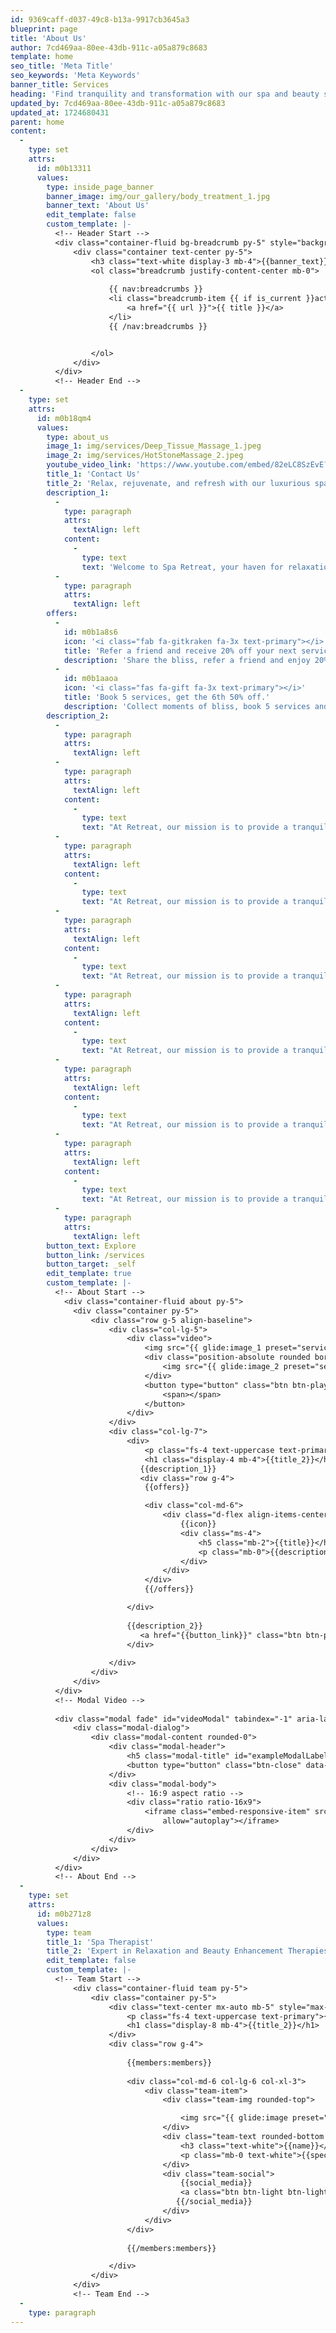 ```yaml
---
id: 9369caff-d037-49c8-b13a-9917cb3645a3
blueprint: page
title: 'About Us'
author: 7cd469aa-80ee-43db-911c-a05a879c8683
template: home
seo_title: 'Meta Title'
seo_keywords: 'Meta Keywords'
banner_title: Services
heading: 'Find tranquility and transformation with our spa and beauty services.'
updated_by: 7cd469aa-80ee-43db-911c-a05a879c8683
updated_at: 1724680431
parent: home
content:
  -
    type: set
    attrs:
      id: m0b13311
      values:
        type: inside_page_banner
        banner_image: img/our_gallery/body_treatment_1.jpg
        banner_text: 'About Us'
        edit_template: false
        custom_template: |-
          <!-- Header Start -->
          <div class="container-fluid bg-breadcrumb py-5" style="background-image: url({{banner_image}});">
              <div class="container text-center py-5">
                  <h3 class="text-white display-3 mb-4">{{banner_text}}</h1>
                  <ol class="breadcrumb justify-content-center mb-0">
                     
                      {{ nav:breadcrumbs }}
                      <li class="breadcrumb-item {{ if is_current }}active{{ /if }} text-white">
                          <a href="{{ url }}">{{ title }}</a>
                      </li>
                      {{ /nav:breadcrumbs }}


                  </ol>    
              </div>
          </div>
          <!-- Header End -->
  -
    type: set
    attrs:
      id: m0b18qm4
      values:
        type: about_us
        image_1: img/services/Deep_Tissue_Massage_1.jpeg
        image_2: img/services/HotStoneMassage_2.jpeg
        youtube_video_link: 'https://www.youtube.com/embed/82eLC8SzEvE?si=8mK_evhU0s9l4i_l'
        title_1: 'Contact Us'
        title_2: 'Relax, rejuvenate, and refresh with our luxurious spa and beauty treatments.'
        description_1:
          -
            type: paragraph
            attrs:
              textAlign: left
            content:
              -
                type: text
                text: 'Welcome to Spa Retreat, your haven for relaxation and rejuvenation. Our expert therapists provide personalized care, using only the finest products and techniques. With a passion for wellness, we create a tranquil atmosphere, tailored to your needs, ensuring a truly unforgettable spa experience. Escape, unwind, and let us pamper you.'
          -
            type: paragraph
            attrs:
              textAlign: left
        offers:
          -
            id: m0b1a8s6
            icon: '<i class="fab fa-gitkraken fa-3x text-primary"></i>'
            title: 'Refer a friend and receive 20% off your next service.'
            description: 'Share the bliss, refer a friend and enjoy 20% off your next!'
          -
            id: m0b1aaoa
            icon: '<i class="fas fa-gift fa-3x text-primary"></i>'
            title: 'Book 5 services, get the 6th 50% off.'
            description: 'Collect moments of bliss, book 5 services and enjoy 6th at half!'
        description_2:
          -
            type: paragraph
            attrs:
              textAlign: left
          -
            type: paragraph
            attrs:
              textAlign: left
            content:
              -
                type: text
                text: "At Retreat, our mission is to provide a tranquil retreat from the stresses of everyday life. Our skilled therapists and luxurious treatments will melt away tension, soothe your mind, and nourish your body. We're dedicated to helping you achieve ultimate relaxation and wellness in a serene and peaceful environment."
          -
            type: paragraph
            attrs:
              textAlign: left
            content:
              -
                type: text
                text: "At Retreat, our mission is to provide a tranquil retreat from the stresses of everyday life. Our skilled therapists and luxurious treatments will melt away tension, soothe your mind, and nourish your body. We're dedicated to helping you achieve ultimate relaxation and wellness in a serene and peaceful environment."
          -
            type: paragraph
            attrs:
              textAlign: left
            content:
              -
                type: text
                text: "At Retreat, our mission is to provide a tranquil retreat from the stresses of everyday life. Our skilled therapists and luxurious treatments will melt away tension, soothe your mind, and nourish your body. We're dedicated to helping you achieve ultimate relaxation and wellness in a serene and peaceful environment."
          -
            type: paragraph
            attrs:
              textAlign: left
            content:
              -
                type: text
                text: "At Retreat, our mission is to provide a tranquil retreat from the stresses of everyday life. Our skilled therapists and luxurious treatments will melt away tension, soothe your mind, and nourish your body. We're dedicated to helping you achieve ultimate relaxation and wellness in a serene and peaceful environment."
          -
            type: paragraph
            attrs:
              textAlign: left
            content:
              -
                type: text
                text: "At Retreat, our mission is to provide a tranquil retreat from the stresses of everyday life. Our skilled therapists and luxurious treatments will melt away tension, soothe your mind, and nourish your body. We're dedicated to helping you achieve ultimate relaxation and wellness in a serene and peaceful environment."
          -
            type: paragraph
            attrs:
              textAlign: left
            content:
              -
                type: text
                text: "At Retreat, our mission is to provide a tranquil retreat from the stresses of everyday life. Our skilled therapists and luxurious treatments will melt away tension, soothe your mind, and nourish your body. We're dedicated to helping you achieve ultimate relaxation and wellness in a serene and peaceful environment."
          -
            type: paragraph
            attrs:
              textAlign: left
        button_text: Explore
        button_link: /services
        button_target: _self
        edit_template: true
        custom_template: |-
          <!-- About Start -->
            <div class="container-fluid about py-5">
              <div class="container py-5">
                  <div class="row g-5 align-baseline">
                      <div class="col-lg-5">
                          <div class="video">
                              <img src="{{ glide:image_1 preset="service_image_1" }}" class="img-fluid rounded" alt="{{title}}">
                              <div class="position-absolute rounded border-5 border-top border-start border-white" style="bottom: 0; right: 0;;">
                                  <img src="{{ glide:image_2 preset="service_image_2" }}" class="img-fluid rounded" alt="{{title}}" style="width: 300px; height: 200px;">
                              </div>
                              <button type="button" class="btn btn-play" data-bs-toggle="modal" data-src="{{youtube_video_link}}" data-bs-target="#videoModal">
                                  <span></span>
                              </button>
                          </div>
                      </div>
                      <div class="col-lg-7">
                          <div>
                              <p class="fs-4 text-uppercase text-primary">{{title_1}}</p>
                              <h1 class="display-4 mb-4">{{title_2}}</h1>
                             {{description_1}}
                             <div class="row g-4">
                              {{offers}}

                              <div class="col-md-6">
                                  <div class="d-flex align-items-center">
                                      {{icon}}
                                      <div class="ms-4">
                                          <h5 class="mb-2">{{title}}</h5>
                                          <p class="mb-0">{{description}}</p>
                                      </div>
                                  </div>
                              </div>
                              {{/offers}}

                          </div>
                        
                          {{description_2}}
                             <a href="{{button_link}}" class="btn btn-primary btn-primary-outline-0 rounded-pill py-3 px-5" target="{{button_target}}">{{button_text}}</a>
                          </div>
                        
                      </div> 
                  </div>
              </div>
          </div>
          <!-- Modal Video -->
           
          <div class="modal fade" id="videoModal" tabindex="-1" aria-labelledby="exampleModalLabel" aria-hidden="true">
              <div class="modal-dialog">
                  <div class="modal-content rounded-0">
                      <div class="modal-header">
                          <h5 class="modal-title" id="exampleModalLabel">{{title_2}}</h5>
                          <button type="button" class="btn-close" data-bs-dismiss="modal" aria-label="Close"></button>
                      </div>
                      <div class="modal-body">
                          <!-- 16:9 aspect ratio -->
                          <div class="ratio ratio-16x9">
                              <iframe class="embed-responsive-item" src="" id="video" allowfullscreen allowscriptaccess="always"
                                  allow="autoplay"></iframe>
                          </div>
                      </div>
                  </div>
              </div>
          </div>
          <!-- About End -->
  -
    type: set
    attrs:
      id: m0b271z8
      values:
        type: team
        title_1: 'Spa Therapist'
        title_2: 'Expert in Relaxation and Beauty Enhancement Therapies and Treatments'
        edit_template: false
        custom_template: |-
          <!-- Team Start -->
              <div class="container-fluid team py-5"> 
                  <div class="container py-5">
                      <div class="text-center mx-auto mb-5" style="max-width: 800px;">
                          <p class="fs-4 text-uppercase text-primary">{{title_1}}</p>
                          <h1 class="display-8 mb-4">{{title_2}}</h1>
                      </div>
                      <div class="row g-4">
                          
                          {{members:members}}
                          
                          <div class="col-md-6 col-lg-6 col-xl-3">
                              <div class="team-item">
                                  <div class="team-img rounded-top">

                                      <img src="{{ glide:image preset="team_member" }}"  class="img-fluid w-100 rounded-top bg-light" alt="">
                                  </div>
                                  <div class="team-text rounded-bottom text-center p-4">
                                      <h3 class="text-white">{{name}}</h3>
                                      <p class="mb-0 text-white">{{speciality:label}}</p>
                                  </div>
                                  <div class="team-social">
                                      {{social_media}}
                                      <a class="btn btn-light btn-light-outline-0 btn-square rounded-circle mb-2" target="_blank" href="{{link}}"><i class="fab fa-{{icon}}"></i></a>
                                     {{/social_media}}
                                  </div>
                              </div>
                          </div>
                          
                          {{/members:members}}

                      </div>
                  </div>
              </div>
              <!-- Team End -->
  -
    type: paragraph
---
```

